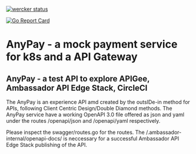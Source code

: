 [![wercker status](https://app.wercker.com/status/7721caa37f6a1ff044fee5b7a1dd734e/s/master "wercker status")](https://app.wercker.com/project/byKey/7721caa37f6a1ff044fee5b7a1dd734e)

[![Go Report Card](https://goreportcard.com/badge/github.com/pvr1/anypay)](https://goreportcard.com/report/github.com/pvr1/anypay)

# AnyPay - a mock payment service for k8s and a API Gateway
## AnyPay - a test API to explore APIGee, Ambassador API Edge Stack, CircleCI
The AnyPay is an experience API amd created by the outsIDe-in method for APIs, following Client Centric Design/Double Diamond methods. 
The AnyPay service have a working OpenAPI 3.0 file offered as json and yaml under the routes /openapi/json and /openapi/yaml respectively. 

Please inspect the swagger/routes.go for the routes. The /.ambassador-internal/openapi-docs/ is neccessary for a successful Ambassador API Edge Stack publishing of the API.
